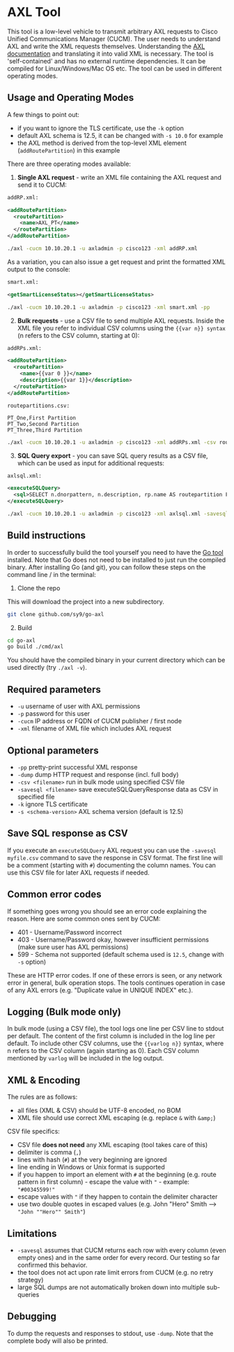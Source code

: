 # AXL Tool

This tool is a low-level vehicle to transmit arbitrary AXL requests to Cisco Unified Communications Manager (CUCM). The user needs to understand AXL and write the XML requests themselves. Understanding the [AXL documentation](https://developer.cisco.com/docs/axl/) and translating it into valid XML is necessary. The tool is 'self-contained' and has no external runtime dependencies. It can be compiled for Linux/Windows/Mac OS etc. The tool can be used in different operating modes.

## Usage and Operating Modes

A few things to point out:
* if you want to ignore the TLS certificate, use the `-k` option
* default AXL schema is 12.5, it can be changed with `-s 10.0` for example
* the AXL method is derived from the top-level XML element (`addRoutePartition`) in this example

There are three operating modes available:

1. **Single AXL request** - write an XML file containing the AXL request and send it to CUCM:

```xml
addRP.xml:

<addRoutePartition>
  <routePartition>
    <name>AXL_PT</name>
  </routePartition>
</addRoutePartition>
```

```bash
./axl -cucm 10.10.20.1 -u axladmin -p cisco123 -xml addRP.xml
```

As a variation, you can also issue a get request and print the formatted XML output to the console:
```xml
smart.xml:

<getSmartLicenseStatus></getSmartLicenseStatus>
```

```bash
./axl -cucm 10.10.20.1 -u axladmin -p cisco123 -xml smart.xml -pp
```

2. **Bulk requests** - use a CSV file to send multiple AXL requests. Inside the XML file you refer to individual CSV columns using the `{{var n}} syntax` (n refers to the CSV column, starting at 0):

```xml
addRPs.xml:

<addRoutePartition>
  <routePartition>
    <name>{{var 0 }}</name>
    <description>{{var 1}}</description>
  </routePartition>
</addRoutePartition>
```

```csv
routepartitions.csv:

PT_One,First Partition
PT_Two,Second Partition
PT_Three,Third Partition
```

```bash
./axl -cucm 10.10.20.1 -u axladmin -p cisco123 -xml addRPs.xml -csv routepartitions.csv
```

3. **SQL Query export** - you can save SQL query results as a CSV file, which can be used as input for additional requests:

```xml
axlsql.xml:

<executeSQLQuery>
  <sql>SELECT n.dnorpattern, n.description, rp.name AS routepartition FROM numplan n LEFT JOIN routepartition rp ON rp.pkid=n.fkroutepartition</sql>
</executeSQLQuery>
```

```bash
./axl -cucm 10.10.20.1 -u axladmin -p cisco123 -xml axlsql.xml -savesql result.csv
```

## Build instructions

In order to successfully build the tool yourself you need to have the [Go tool](https://golang.org/dl/) installed. Note that Go does not need to be installed to just run the compiled binary. After installing Go (and git), you can follow these steps on the command line / in the terminal:

1. Clone the repo

This will download the project into a new subdirectory.

```bash
git clone github.com/sy9/go-axl
```

2. Build

```bash
cd go-axl
go build ./cmd/axl
```

You should have the compiled binary in your current directory which can be used directly (try `./axl -v`).

## Required parameters

* `-u` username of user with AXL permissions
* `-p` password for this user
* `-cucm` IP address or FQDN of CUCM publisher / first node
* `-xml` filename of XML file which includes AXL request

## Optional parameters

* `-pp` pretty-print successful XML response
* `-dump` dump HTTP request and response (incl. full body)
* `-csv <filename>` run in bulk mode using specified CSV file
* `-savesql <filename>` save executeSQLQueryResponse data as CSV in specified file
* `-k` ignore TLS certificate
* `-s <schema-version>` AXL schema version (default is 12.5)

## Save SQL response as CSV

If you execute an `executeSQLQuery` AXL request you can use the `-savesql myfile.csv` command to save the response in CSV format. The first line will be a comment (starting with `#`) documenting the column names. You can use this CSV file for later AXL requests if needed.

## Common error codes

If something goes wrong you should see an error code explaining the reason. Here are some common ones sent by CUCM:

* 401 - Username/Password incorrect
* 403 - Username/Password okay, however insufficient permissions (make sure user has AXL permissions)
* 599 - Schema not supported (default schema used is `12.5`, change with `-s` option)

These are HTTP error codes. If one of these errors is seen, or any network error in general, bulk operation stops. The tools continues operation in case of any AXL errors (e.g. "Duplicate value in UNIQUE INDEX" etc.).

## Logging (Bulk mode only)

In bulk mode (using a CSV file), the tool logs one line per CSV line to stdout per default. The content of the first column is included in the log line per default. To include other CSV columns, use the `{{varlog n}}` syntax, where n refers to the CSV column (again starting as 0). Each CSV column mentioned by `varlog` will be included in the log output. 

## XML & Encoding

The rules are as follows:

* all files (XML & CSV) should be UTF-8 encoded, no BOM
* XML file should use correct XML escaping (e.g. replace `&` with `&amp;`)

CSV file specifics:
* CSV file **does not need** any XML escaping (tool takes care of this)
* delimiter is comma (`,`)
* lines with hash (`#`) at the very beginning are ignored
* line ending in Windows or Unix format is supported
* if you happen to import an element with `#` at the beginning (e.g. route pattern in first column) - escape the value with `"` - example: `"#00345599!"`
* escape values with `"` if they happen to contain the delimiter character
* use two double quotes in escaped values (e.g. John "Hero" Smith --> `"John ""Hero"" Smith"`)

## Limitations

* `-savesql` assumes that CUCM returns each row with every column (even empty ones) and in the same order for every record. Our testing so far confirmed this behavior.
* the tool does not act upon rate limit errors from CUCM (e.g. no retry strategy)
* large SQL dumps are not automatically broken down into multiple sub-queries

## Debugging

To dump the requests and responses to stdout, use `-dump`. Note that the complete body will also be printed.

